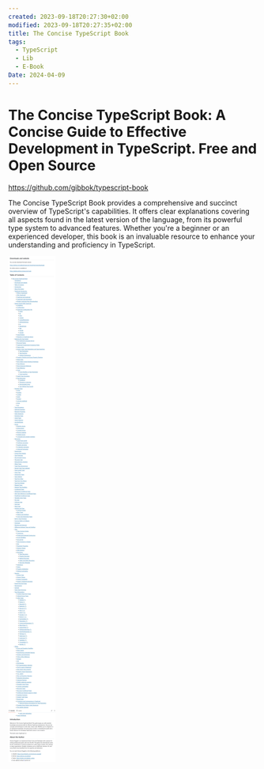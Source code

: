 ```yaml
---
created: 2023-09-18T20:27:30+02:00
modified: 2023-09-18T20:27:35+02:00
title: The Concise TypeScript Book
tags:
  - TypeScript
  - Lib
  - E-Book
Date: 2024-04-09
---
```


 
# The Concise TypeScript Book: A Concise Guide to Effective Development in TypeScript. Free and Open Source

<https://github.com/gibbok/typescript-book>

The Concise TypeScript Book provides a comprehensive and succinct overview of TypeScript's capabilities. It offers clear explanations covering all aspects found in the latest version of the language, from its powerful type system to advanced features. Whether you're a beginner or an experienced developer, this book is an invaluable resource to enhance your understanding and proficiency in TypeScript.

![](../_asset/2024-04-09-The%20Concise%20TypeScript%20Book-%20A%20Concise%20Guide%20to%20Effective%20Development%20in%20TypeScript.%20Free%20and%20Open%20Source_image_1.jpg)
